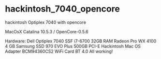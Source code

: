 # hackintosh_7040_opencore
hackintosh Optiplex 7040 with opencore

MacOsX Catalina 10.5.3 / OpenCore-0.5.6

Hardware: Dell Optiplex 7040 SSF i7-6700 32GB RAM Radeon Pro WX 4100 4 GB 
Samsung SSD 970 EVO Plus 500GB PCI-E Hackintosh Mac OS Adapter BCM94360CS2 WiFi Card BT 4.0
All working!
